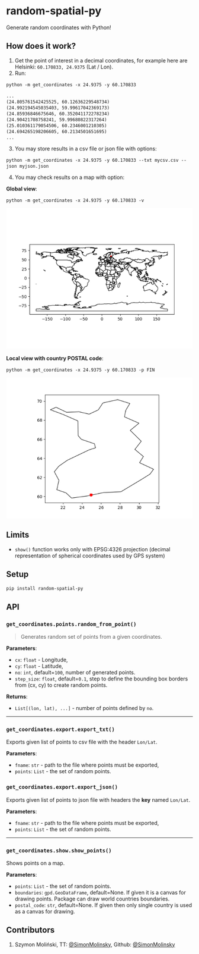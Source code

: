 # random-spatial-py

Generate random coordinates with Python!

## How does it work?

1. Get the point of interest in a decimal coordinates, for example here are Helsinki: `60.170833, 24.9375` (Lat / Lon).
2. Run:

```shell
python -m get_coordinates -x 24.9375 -y 60.170833
```

```shell
...
(24.805761542425525, 60.12636229548734)
(24.992194545035403, 59.99617042369173)
(24.85936846675646, 60.352041172278234)
(24.90421708758241, 59.99680822317264)
(25.010361179054506, 60.2346001210305)
(24.694265198206605, 60.2134501651695)
...
```

3. You may store results in a csv file or json file with options:

```shell
python -m get_coordinates -x 24.9375 -y 60.170833 --txt mycsv.csv --json myjson.json
```

4. You may check results on a map with option:

**Global view**:

```shell
python -m get_coordinates -x 24.9375 -y 60.170833 -v
```

![Image with random points located near Helsinki, Finland and world countries borders](Figure_1.png "Show random points on the world map")

**Local view with country POSTAL code**:

```shell
python -m get_coordinates -x 24.9375 -y 60.170833 -p FIN
```

![Image with random points and Finnish border. Points are located near Helsinki.](Figure_2.png "Show random points within a finnish borders")

## Limits

- `show()` function works only with EPSG:4326 projection (decimal representation of spherical coordinates used by GPS system)

## Setup

```shell
pip install random-spatial-py
```

## API

### `get_coordinates.points.random_from_point()`

> Generates random set of points from a given coordinates.

**Parameters**:

* `cx`: `float` - Longitude,
* `cy`: `float` - Latitude,
* `no`: `int`, default=`100`, number of generated points.
* `step_size`: `float`, default=`0.1`, step to define the bounding box borders from (cx, cy) to create random points.

**Returns**:

* `List[(lon, lat), ...]` - number of points defined by `no`.

---

### `get_coordinates.export.export_txt()`

Exports given list of points to csv file with the header `Lon/Lat`.

**Parameters**:

* `fname`: `str` - path to the file where points must be exported,
* `points`: `List` - the set of random points.

### `get_coordinates.export.export_json()`

Exports given list of points to json file with headers the **key** named `Lon/Lat`.

**Parameters**:

* `fname`: `str` - path to the file where points must be exported,
* `points`: `List` - the set of random points.

---

### `get_coordinates.show.show_points()`

Shows points on a map.

**Parameters**:

* `points`: `List` - the set of random points.
* `boundaries`: `gpd.GeoDataFrame`, default=None. If given it is a canvas for drawing points. Package can draw world countries boundaries.
* `postal_code`: `str`, default=None. If given then only single country is used as a canvas for drawing.

## Contributors

1. Szymon Moliński, TT: [@SimonMolinsky](https://twitter.com/SimonMolinsky), Github: [@SimonMolinsky](https://github.com/SimonMolinsky)